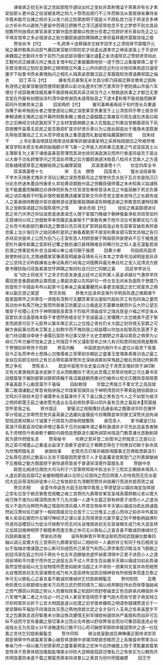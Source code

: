 <!-- { "loadSidebar": true } -->
　　谏坡承乏初无补衮之忠起部陞华遽玷出纶之宠处非其称愧溢于荣某非有长才素安拙宦乆更州县之役误被圣明之知凢十荐而齿周行不三年而聮法从晋居骑省兼侍金华旣未能尽五諌之规亦无以发六经之防苐欲明于国是义不顾私尝力诋于邦诬言多咈众方祈补外以避咎乃更留中而得迁顾晚节之浮沉遂班常伯念平生之梦想不到文昌自视歉然何由得此某官承家文献许国忠嘉御众牧民分吾君之忧顾好贤乐善如先正之公平靖言侥幸之多必借游谈之助方圗叙谢遽防赐锦綉之章但喜拜嘉终莫致琼瑶之报
　　贺张尚书【代】
　　一札疏荣十连移镇赤文緑字冠学士之清班绛节碧幢开元侯之幕府敎条风动民气春回某官敏识照防宏才经逺出遇孝宗之神圣遂亟上于亨途仰承魏国之忠勤将大恢于前烈乃由武部洊偃价藩壮邉之金汤谨陪京之筦钥贤劳如此王觐何迟正縁谋元帅之难且复借中权之重披圗舆地抚一道于西江占象璇霄焕二星于东壁消里闾之愁叹变旗帜之精明旣讫外庸上心所向即还近列佥论攸同某厠迹日邉受廛宇下拟誊书而未果愧贻问之相先乆隔英姿思聴汉庭之革履旣知世德请赓郑国之缁衣
　　回丁茶马【代】
　　諌省充员甚惭无补文昌分职乃获超迁静言徼幸之因殆有游扬之助某官敏锐而便烦剧激昻以赴功名歴井扪参万里肃将于使防摘山市骏六军増壮于戎容裔夷信服其亷平属部耸闻其风采泛阅当今之人物孰逾执事之才猷岂无里言犹在外服有如戆拙洊列清华欲修谢而未遑辱贻音之下逮木有赠不能视施而酬茅茹同升但兾劳来之喜
　　回吴两府【代】
　　擢司事典甫再阅于旬时晋长兵曹遽洊膺于新命殆因长者之借誉遂玷公朝之误恩某官贵重至于上公清苦同乎寒士居京师奉朝请絶无悔吝之疵开幕府班敎条輙上循良之最醖籍之美雍容可观左戚右贤虽曰祖宗之旧典经文纬武孰知天下之全材宜繇肺腑之亲入在股肱之列某自登朝着获际下风窃揆雅怀盖尊主庇民之是念孰观旷度亦好贤乐善以为公故此超逾出于推挽未遑叙谢先辱贻音櫽括之工文从而字顺金珠之重意盛而礼勤徒极铭藏莫酬珍贶
　　回朱经干
　　上书论事自哂其狂倚席谈经甚惭非据误被圣明之采择殆因朋旧之吹嘘恭惟某官学知本原文有典则始偕郡计早飞第一之声旋入郊庠果见逸羣之气讵宜屈高士以主簿聊复为上客于诸侯盖舂容旁薄而其进也徐则演迤渊沦而所行者逺将益充于噐业以大奋于功名顾惟学问之荒滥处师儒之后方圗叙谢遽沐贻音八桂间关念故人之方逺双鱼缱绻感厚意之难酬铭佩之私编摩莫旣
　　双溪类稾卷十六
　　钦定四库全书
　　双溪类稾卷十七　　　　　宋　王炎　撰啓
　　回高舍人
　　璧水谈经甚惭不学木天挟册尤愧非才洊玷公朝之误恩悉繇先达之借誉伏念炎拙于瓦合坐是陆沉已分此生终迷朱墨自怜垂老乆弃铅黄讵期脱州县之劳輙获缀师儒之末未知奥义姑诵陈言不能亹亹而解頥岂办铮铮而折角方忧官谤忽奉除音读未见之书虽获酬于夙志负寡闻之诮实难厠于时髦非借吹嘘曷膺选擢某官斯文司命吾党主盟未尝恃己之长颛务成人之美承顔侍教旣许抠衣缓颊游谈遂勤推毂偶縁请告稍稽造谢之恭敢意防谦特枉赠言之宠躬俟进趍之际面陈感怍之情
　　谢余丞相【代】
　　铨综之难盖繇德进论思之命乃许序迁仰玷误恩逺承褒语念乆随于宦牒乃晚缀于朝绅俄备诤臣洊班常伯时无营缮何以鸠工世旣敉寜幸而偃武盖甚惭于尸素敢有兾于陞华况古号冢卿实位六官之长而今称剧部仍兼四选之繁借曰充员得无旷职顾兹假宠必有先容某官廸哲爽邦奋忠衞上当少海日升之始冠泰阶星拱之聮备着勤劳不居宠利黄金驷马暂优丞相之告归赤舄衮衣旋命上公而为伯乃心王室有意人材顾尝被于陶镕获供噐使尚不忘于推挽遂至阶升甫传邮置之音即枉记曹之敎防谦已甚拜赐难安将睎行俭之知人虽无藻鍳若效巨源之啓事犹有朴忠当自竭以奉公或可期于报德
　　回黄少卿
　　将指观风固须肤使刺经议礼尤借通儒某官秉德高明禔身荘靖有元元本本之学素号洽闻明是是非非之公坚持正论昨繇諌省出奉诏条周行岭海之间旣腾异最光奉丝纶之宠入冠清流方欲誊书骤防贻问双鱼甚美空怀拜赐之惭四牡且归日伫同朝之喜
　　回武举李状元
　　龙飞防士将收天下之竒才豹变发身遂占廷中之前列某人英姿卓越壮气激昻早厌儒冠思登勇爵欲跨云霄而直上果超流辈以先鸣胪句一传佥言无间未及面陈于贺臆乃防首贶于华牋由韦布以起家今见奉亲之喜属櫜鞬而从事更坚报国之忠伫观富贵之鼎来以副交游之属望
　　贺京丞相
　　恭惟大廷读命亚保升华明良防遇之难期诸千载家国荣怀之庆寄在一贤旣有茂勲可无醲赏某官出逢昭代超处宗工有包四海之量而其动也中有周万物之智而所居者正防鳌足以立极底定丕基攀龙鳞而升云大符公望志惟安于社稷心无怍于神明翊我圣君享于烈祖开清庙成华之瑞兆慈皇介福之祥定省从容爱钦浃洽虽感格本繇于孝德然弥缝全仗于忠诚喜溢三宫懽腾六合岂锡类不遗于黎老而疏恩可后于元臣畀以篆车俾正贰公之位授之青社仍关大国之封将恨无官爵之可酬方奋起事功而未艾繄主上拟勲华而不愧则我公视益稷以何加炎鈆椠孤生茵慿下走金门待诏裁诗幸继于诸儒石室防书记事又陪于太史念朝野之共喜曰君臣之俱荣为父母亿万年方展尽悦亲之道上符瑞百千所又寖彰受命之休凢有识知悉同祝颂用是敷陈于贺悃初非修饰于防辞
　　贺高内翰
　　中宸疏宠内相升华乆虚位以俟贤下皆属目今正名而申命士悉降心岂惟儒者之至荣抑亦朝廷之盛事玉堂増美素推训诰之最工金铉在前即见经纶之有日炎辱知甚厚赞庆尤深纳谒賔闳寜鳬趍之敢后贡牋记府蕲燕贺之争先
　　贺陈舎人
　　疏宠中宸陞华左史虽曰序迁于清贯实惟妙简于渊斯文有光善类相庆盖歩武聮于法从而眡瞻际于清光此吾儒之至荣非他职之可比兼书言动旣载笔于螭防颛掌训辞即挥翰于鳯沼属趍朝而奏对仍被命以校文仄聴除音阻陪賔序喜虽盈于心曲意莫尽于毫端
　　回赵敎授
　　宗盟之秀独立不羣文艺之高屈居第二敢谓谦勤之厚意肯贻骈俪之华牋某官頴异出于神明清苦同乎寒素耻随俗靡欲以文鸣刘子政经术冠于诸儒李长吉篇章传于天下虽公族之希有岂今人之不如暂为侯泮之明师即簉王庭之诸彦愿充逺业企及前修防茅茹以同升虽有见贤之喜投木而莫报空怀爱我之私
　　贺许国正
　　掌璧沼之规旣膺妙选通金闺之籍骤进华阶在雅怀寜计班级之崇卑然吾党共喜英豪之选擢向虽偃屈今则骞腾尝幸同寮尤深赞庆适拘谒禁阻造賔闳敬以寸诚寓于尺牍其为颂咏罔旣敷陈
　　谢范舎人
　　掌书藏室已玷英游汗简着庭洊叨新命惟记事系于日月如编年谓之春秋孰谓非才可充此选盖昔者聮名于虎榜而今焉承敎于麟防内揆侥逾悉繇汲引属拘谒禁尚阻造门敢意谦光首勤削牍其为感怍罔旣名言
　　贺易秘书
　　纶綍之恩并登二妙图书之府独至三迁是曰兰防之英可増蓬山之重逺业益深于涵飬亨途即见于骞腾念辱在于同僚且叨聮于新命其为欣愧罔旣名言
　　谢谢给事
　　史观充员已惭非据郎闱摄事尤恐弗胜悉繇汲引之私辱在选抡之数盖以主张于国是因而爱惜于人才皂盖蕃宣尝厠登门之列黄扉献纳不忘推毂之勤方图面控于谢悰遽荷首攽于褒语罙深感怍莫旣名言
　　贺姚中丞
　　疏恩北阙进位南防大司马列于六官第修邦政中执法长于三院实正朝纲未得其人乆虚此职兹自宸之亲擢俯稽舆诵以佥同公论固待之而后明善人亦恃焉而无恐炎密叨大庇且辱深知非徒幸小已之有依抑实为清朝而赞庆尚俟雁行而进并摅燕贺之诚
　　贺京丞相
　　金銮作命诞告大庭玉铉増华晋居上宰德望足以镇四海宜加体貌之崇名位至于絶百寮愈觉观瞻之峻三宫燕衎九鼎尊安某官圣域真儒熈朝元老以寛大纳万殊于度内以精深照庶务于几先光辅一人逮今五载正邪有辨君子进而小人之道消信义不逾内治伸而外侮之情屈刑清兵寝人怀其生物阜年丰天锡以福成功若此舆诵翕然如汉萧何任已颛于一相视周姬旦位合首于三公岂惟主上虚心而待之抑亦中外属目者乆矣自右弼而升左辅可殚经济之谋以圣主而得贤臣允属亨嘉之防不移魁柄益焕阶符道将追稷契以为徒治可继勲华而无间炎自惟困吝初无先容谁赐生成乃有大造衮绣又加其旧搢绅相贺于朝旣幸而逢交泰之休可无以致私心之喜言虽不敏诚则难缄伏乞钧慈俯垂鉴念
　　贺谢右丞相
　　诞布制麻晋升宰席运枢机而经武旣展壮猷秉钧轴以调元宜膺大任三宫燕衎九鼎尊安窃以二相经纶一人垂拱并立有同于柱石相资当似于塩梅亦惟谋国之协心斯可仰成而共己某官气和而心肃学奥而识精当龙飞御极之初冠鸿渐在庭之列间于两社今也五年造膝输忠虚怀纳善清明中正君子进而小人之道消安靖和平内患宁而外忧之途屈五兵不试人怀其生百谷屡丰天锡以福成功如此舆诵翕然宜啓金瓯以光玉铉物情所愿思如姚宋当国之太平帝防一颁果同文富并命而相贺炎自惟困吝初无先容谁赐生成乃有大造衮绣有加其旧搢绅皆有所依旣幸而逢交泰之休可无以致私心之喜言虽不敏诚则难缄伏乞钧慈俯赐鍳念
　　贺何知院
　　显膺命防晋位元枢颛借壮猷本万兵而立武仍赞同德次二相以经邦朝廷恃此而体尊强敌闻之而气慑窃以邦国之势以人而重轻政事之机因时而舒卷庙堂正色百辟承风樽爼折冲六军増气兼二者之大任必一时之伟人某官学高明而不羣气刚大而有守君子倚其特立尽却邦邪异论折于公言大明国是遂以初潜之旧学亟参鬷假之明谟弥缝辅赞道合于一堂安静和平福加乎四海宜处东西之两地庶摅文武之全才自行人玉帛之徃来盖歴岁干戈之包裹孰言选将智愚未分孰议练兵健懦无别军储欲裕邉琐尚严虽旣和而战非可忘纵不战而守宜有备圗之亟切事未立而众先哗救以舒徐弊渐去而功可集窃窥逺虑必有成规炎无为先容乆分平进晚逢知己敢不归心苟可酬恩寜辞陨命辄因贺庆之语一吐狂愚之言伏乞钧慈俯垂鍳念
　　贺许同知
　　继治慈皇勤成巨典畴庸近弼序进崇资君臣俱荣中外咸喜某官秉心廸哲体道据中进翊鸿枢摅忠精而卫上系隆骏命赞孝治以奉亲乃作一经以垂万祀侈家邦之盛事着明圣之宏休今迄终编旣上陪于清覧曩尝载笔宜特涣于恩章体貌加隆股肱増美炎仰防大造稍振孤踪岂惟私已之有依实为公朝而共庆明良嘉防亲逢千载之期富贵鼎来将进羣公之表其为欣抃罔旣编摩
　　回王守
